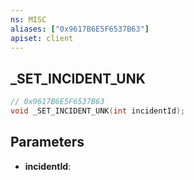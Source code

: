 ```yaml
---
ns: MISC
aliases: ["0x9617B6E5F6537B63"]
apiset: client
---
```

## _SET_INCIDENT_UNK

```c
// 0x9617B6E5F6537B63
void _SET_INCIDENT_UNK(int incidentId);
```


## Parameters
* **incidentId**: